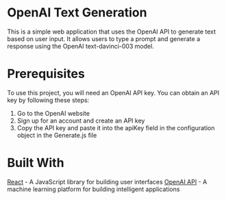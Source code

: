 # OpenAI Text Generation

This is a simple web application that uses the OpenAI API to generate text based on user input. It allows users to type a prompt and generate a response using the OpenAI text-davinci-003 model.

# Prerequisites

To use this project, you will need an OpenAI API key. You can obtain an API key by following these steps:

1. Go to the OpenAI website
2. Sign up for an account and create an API key
3. Copy the API key and paste it into the apiKey field in the configuration object in the Generate.js file

# Built With

[React](https://react.dev/) - A JavaScript library for building user interfaces
[OpenAI API](https://openai.com/blog/openai-api) - A machine learning platform for building intelligent applications
